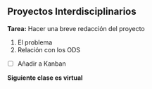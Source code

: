## Proyectos Interdisciplinarios

**Tarea:** Hacer una breve redacción del proyecto

1. El problema
2. Relación con los ODS

- [ ] Añadir a Kanban

**Siguiente clase es virtual**
